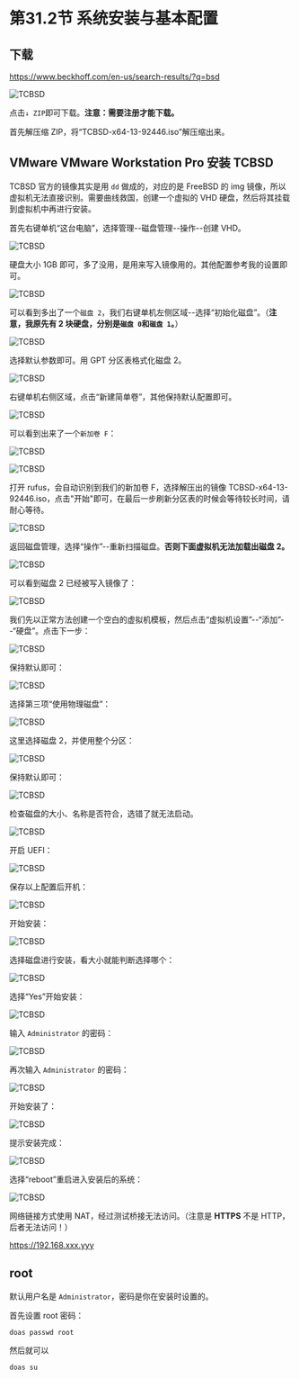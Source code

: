 # 第31.2节 系统安装与基本配置

## 下载

<https://www.beckhoff.com/en-us/search-results/?q=bsd>

![TCBSD](../.gitbook/assets/tcbsd.png)

点击`↓ ZIP`即可下载。**注意：需要注册才能下载。**

首先解压缩 ZIP，将“TCBSD-x64-13-92446.iso”解压缩出来。

## VMware VMware Workstation Pro 安装 TCBSD

TCBSD 官方的镜像其实是用 `dd` 做成的，对应的是 FreeBSD 的 img 镜像，所以虚拟机无法直接识别。需要曲线救国，创建一个虚拟的 VHD 硬盘，然后将其挂载到虚拟机中再进行安装。

首先右键单机“这台电脑”，选择管理--磁盘管理--操作--创建 VHD。

![TCBSD](../.gitbook/assets/t1.png)

硬盘大小 1GB 即可，多了没用，是用来写入镜像用的。其他配置参考我的设置即可。

![TCBSD](../.gitbook/assets/t2.png)

可以看到多出了一个`磁盘 2`，我们右键单机左侧区域--选择“初始化磁盘”。（**注意，我原先有 2 块硬盘，分别是`磁盘 0`和`磁盘 1`。**）

![TCBSD](../.gitbook/assets/t3.png)

选择默认参数即可。用 GPT 分区表格式化磁盘 2。

![TCBSD](../.gitbook/assets/t4.png)

右键单机右侧区域，点击“新建简单卷”，其他保持默认配置即可。

![TCBSD](../.gitbook/assets/t5.png)

可以看到出来了一个`新加卷 F`：

![TCBSD](../.gitbook/assets/t6.png)

![TCBSD](../.gitbook/assets/t7.png)

打开 rufus，会自动识别到我们的新加卷 F，选择解压出的镜像 TCBSD-x64-13-92446.iso，点击"开始"即可，在最后一步刷新分区表的时候会等待较长时间，请耐心等待。

![TCBSD](../.gitbook/assets/t8.png)

返回磁盘管理，选择“操作”--重新扫描磁盘。**否则下面虚拟机无法加载出磁盘 2。**

![TCBSD](../.gitbook/assets/t9.png)

可以看到磁盘 2 已经被写入镜像了：

![TCBSD](../.gitbook/assets/t10.png)

我们先以正常方法创建一个空白的虚拟机模板，然后点击“虚拟机设置”--“添加”--“硬盘”。点击下一步：

![TCBSD](../.gitbook/assets/t11.png)

保持默认即可：

![TCBSD](../.gitbook/assets/t12.png)

选择第三项“使用物理磁盘”：

![TCBSD](../.gitbook/assets/t13.png)

这里选择磁盘 2，并使用整个分区：

![TCBSD](../.gitbook/assets/t14.png)

保持默认即可：

![TCBSD](../.gitbook/assets/t15.png)

检查磁盘的大小、名称是否符合，选错了就无法启动。

![TCBSD](../.gitbook/assets/t16.png)

开启 UEFI：

![TCBSD](../.gitbook/assets/t17.png)

保存以上配置后开机：

![TCBSD](../.gitbook/assets/t18.png)

开始安装：

![TCBSD](../.gitbook/assets/t19.png)

选择磁盘进行安装，看大小就能判断选择哪个：

![TCBSD](../.gitbook/assets/t20.png)

选择“Yes”开始安装：

![TCBSD](../.gitbook/assets/t21.png)

输入 `Administrator` 的密码：

![TCBSD](../.gitbook/assets/t22.png)

再次输入 `Administrator` 的密码：

![TCBSD](../.gitbook/assets/t23.png)

开始安装了：

![TCBSD](../.gitbook/assets/t24.png)


提示安装完成：

![TCBSD](../.gitbook/assets/t25.png)

选择“reboot”重启进入安装后的系统：

![TCBSD](../.gitbook/assets/t26.png)


网络链接方式使用 NAT，经过测试桥接无法访问。（注意是 **HTTPS** 不是 HTTP，后者无法访问！）

<https://192.168.xxx.yyy>


## root

默认用户名是 `Administrator`，密码是你在安装时设置的。

首先设置 root 密码：

```
doas passwd root
```

然后就可以

```
doas su
```
